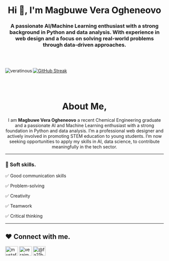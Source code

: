 
<h1 align="center">Hi 👋, I'm Magbuwe Vera Ogheneovo</h1>
<h3 align="center">A passionate AI/Machine Learning enthusiast with a strong background in Python and data analysis. With experience in web design and a focus on solving real-world problems through data-driven approaches.</h3>

<br></br>


<p><img align="left" src="https://github-readme-stats.vercel.app/api/top-langs?username=veratinous&theme=dark&show_icons=true&locale=en&layout=compact" alt="veratinous" /></p>

<a href="https://git.io/streak-stats"><img src="https://github-readme-streak-stats.herokuapp.com?user=veratinous&theme=dark&hide_border=true" alt="GitHub Streak" /></a>

<br></br>

<h1 align='center'> About Me, </h1>

<p align='center'> I am <b>Magbuwe Vera Ogheneovo</b> a recent Chemical Engineering graduate and a passionate AI and Machine Learning enthusiast with a strong foundation in Python and data analysis. I’m a professional web designer and actively involved in promoting STEM education to young students. I’m now seeking opportunities to apply my skills in AI, data science, to contribute meaningfully in the tech sector.</p>

<hr>

### 👔 Soft skills.

✅ Good communication skills

✅ Problem-solving

✅ Creativity

✅ Teamwork

✅ Critical thinking 

<hr>

## ❤ Connect with me.


<a href="https://www.linkedin.com/in/vera-magbuwe" target="blank"><img align="center" src="https://raw.githubusercontent.com/rahuldkjain/github-profile-readme-generator/master/src/images/icons/Social/linked-in-alt.svg" alt="mustafahassan2001/" height="30" width="40" /></a>
<a href="https://www.instagram.com/veratinous/" target="blank"><img align="center" src="https://raw.githubusercontent.com/rahuldkjain/github-profile-readme-generator/master/src/images/icons/Social/instagram.svg" alt="veraimg" height="30" width="40" /></a>
<a href="https://medium.com/@magbuwevera7" target="blank"><img align="center" src="https://raw.githubusercontent.com/rahuldkjain/github-profile-readme-generator/master/src/images/icons/Social/medium.svg" alt="@fa21bscs0030" height="30" width="40" /></a>
</p>

